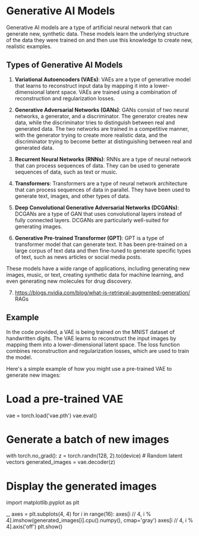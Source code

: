 # Generative AI Models

Generative AI models are a type of artificial neural network that can generate new, synthetic data. These models learn the underlying structure of the data they were trained on and then use this knowledge to create new, realistic examples.

## Types of Generative AI Models

1. **Variational Autoencoders (VAEs)**: VAEs are a type of generative model that learns to reconstruct input data by mapping it into a lower-dimensional latent space. VAEs are trained using a combination of reconstruction and regularization losses.

2. **Generative Adversarial Networks (GANs)**: GANs consist of two neural networks, a generator, and a discriminator. The generator creates new data, while the discriminator tries to distinguish between real and generated data. The two networks are trained in a competitive manner, with the generator trying to create more realistic data, and the discriminator trying to become better at distinguishing between real and generated data.

3. **Recurrent Neural Networks (RNNs)**: RNNs are a type of neural network that can process sequences of data. They can be used to generate sequences of data, such as text or music.

4. **Transformers**: Transformers are a type of neural network architecture that can process sequences of data in parallel. They have been used to generate text, images, and other types of data.

5. **Deep Convolutional Generative Adversarial Networks (DCGANs)**: DCGANs are a type of GAN that uses convolutional layers instead of fully connected layers. DCGANs are particularly well-suited for generating images.

6. **Generative Pre-trained Transformer (GPT)**: GPT is a type of transformer model that can generate text. It has been pre-trained on a large corpus of text data and then fine-tuned to generate specific types of text, such as news articles or social media posts.

These models have a wide range of applications, including generating new images, music, or text, creating synthetic data for machine learning, and even generating new molecules for drug discovery.

7. https://blogs.nvidia.com/blog/what-is-retrieval-augmented-generation/ RAGs
## Example

In the code provided, a VAE is being trained on the MNIST dataset of handwritten digits. The VAE learns to reconstruct the input images by mapping them into a lower-dimensional latent space. The loss function combines reconstruction and regularization losses, which are used to train the model.

Here's a simple example of how you might use a pre-trained VAE to generate new images:

# Load a pre-trained VAE
vae = torch.load('vae.pth')
vae.eval()

# Generate a batch of new images
with torch.no_grad():
    z = torch.randn(128, 2).to(device)  # Random latent vectors
    generated_images = vae.decoder(z)

# Display the generated images
import matplotlib.pyplot as plt

_, axes = plt.subplots(4, 4)
for i in range(16):
    axes[i // 4, i % 4].imshow(generated_images[i].cpu().numpy(), cmap='gray')
    axes[i // 4, i % 4].axis('off')
plt.show()


